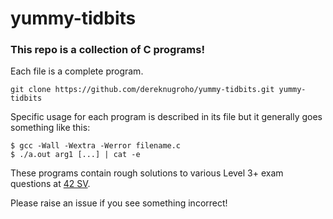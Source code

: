 # yummy-tidbits

### This repo is a collection of C programs!

Each file is a complete program.

```
git clone https://github.com/dereknugroho/yummy-tidbits.git yummy-tidbits
```

Specific usage for each program is described in its file but it generally goes something like this:

```
$ gcc -Wall -Wextra -Werror filename.c
$ ./a.out arg1 [...] | cat -e
```

These programs contain rough solutions to various Level 3+ exam questions at [42 SV](https://www.42.us.org/).

Please raise an issue if you see something incorrect!
